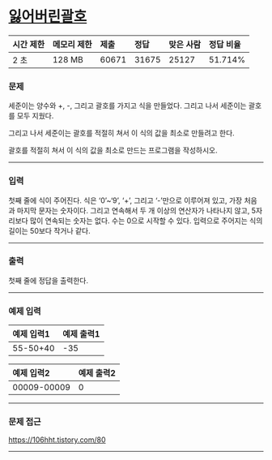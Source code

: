 # [잃어버린괄호](https://www.acmicpc.net/problem/1541)

<div align = center>

| 시간 제한 | 메모리 제한 | 제출 | 정답 | 맞은 사람 | 정답 비율 |
| :-------- | :---------- | :------ | :----- | :-------- | :-------- |
|    2 초   |    128 MB   |  60671 | 31675 |   25127  |  	51.714%     |

</div>

### 문제

세준이는 양수와 +, -, 그리고 괄호를 가지고 식을 만들었다. 그리고 나서 세준이는 괄호를 모두 지웠다.

그리고 나서 세준이는 괄호를 적절히 쳐서 이 식의 값을 최소로 만들려고 한다.

괄호를 적절히 쳐서 이 식의 값을 최소로 만드는 프로그램을 작성하시오.



---

### 입력

첫째 줄에 식이 주어진다. 식은 ‘0’~‘9’, ‘+’, 그리고 ‘-’만으로 이루어져 있고, 가장 처음과 마지막 문자는 숫자이다. 그리고 연속해서 두 개 이상의 연산자가 나타나지 않고, 5자리보다 많이 연속되는 숫자는 없다. 수는 0으로 시작할 수 있다. 입력으로 주어지는 식의 길이는 50보다 작거나 같다.


---

### 출력

첫째 줄에 정답을 출력한다.


---

### 예제 입력

| 예제 입력1 | 예제 출력1 |
| :--- | :--- |
|  55-50+40  |   -35   |

| 예제 입력2 | 예제 출력2 |
| :--- | :--- |
|  00009-00009  |   0   |



---

### 문제 접근

https://106hht.tistory.com/80

--- 









